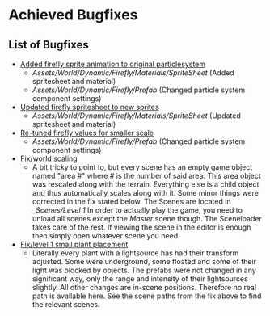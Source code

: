 Achieved Bugfixes
=================

## List of Bugfixes
- [Added firefly sprite animation to original particlesystem](https://github.com/HANICA-GAME/sep2018-game-hireath/pull/235)
  - _Assets/World/Dynamic/Firefly/Materials/SpriteSheet_ (Added spritesheet and material)
  - _Assets/World/Dynamic/Firefly/Prefab_ (Changed particle system component settings)
- [Updated firefly spritesheet to new sprites](https://github.com/HANICA-GAME/sep2018-game-hireath/pull/268)
  - _Assets/World/Dynamic/Firefly/Materials/SpriteSheet_ (Updated spritesheet and material)
- [Re-tuned firefly values for smaller scale](https://github.com/HANICA-GAME/sep2018-game-hireath/pull/247)
  - _Assets/World/Dynamic/Firefly/Prefab_ (Changed particle system component settings)
- [Fix/world scaling](https://github.com/HANICA-GAME/sep2018-game-hireath/pull/244)
  - A bit tricky to point to, but every scene has an empty game object named "area #" where # is the number of said area. This area object was rescaled along with the terrain. Everything else is a child object and thus automatically scales along with it. Some minor things were corrected in the fix stated below. The Scenes are located in _\_Scenes/Level 1_ In order to actually play the game, you need to unload all scenes except the _Master_ scene though. The Sceneloader takes care of the rest. If viewing the scene in the editor is enough then simply open whatever scene you need.
- [Fix/level 1 small plant placement](https://github.com/HANICA-GAME/sep2018-game-hireath/pull/256)
  - Literally every plant with a lightsource has had their transform adjusted. Some were underground, some floated and some of their light was blocked by objects. The prefabs were not changed in any significant way, only the range and intensity of their lightsources slightly. All other changes are in-scene positions. Therefore no real path is available here. See the scene paths from the fix above to find the relevant scenes.
